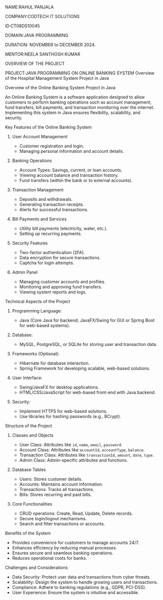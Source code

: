 NAME:RAHUL PANJALA

COMPANY:CODTECH IT SOLUTIONS

ID:CT08DS10045

DOMAIN:JAVA PROGRAMMING

DURATION: NOVEMBER to DECEMBER 2024.

MENTOR:NEELA SANTHOSH KUMAR

OVERVIEW OF THE PROJECT

PROJECT:JAVA PROGRAMMING ON ONLINE BANKING  SYSTEM Overview of the Hospital Management System Project in Java

Overview of the Online Banking System Project in Java

An Online Banking System is a software application designed to allow customers to perform banking operations such as account management, fund transfers, bill payments, and transaction monitoring over the internet. Implementing this system in Java ensures flexibility, scalability, and security.

Key Features of the Online Banking System

1. User Account Management  
   - Customer registration and login.  
   - Managing personal information and account details.  

2. Banking Operations 
   - Account Types: Savings, current, or loan accounts.  
   - Viewing account balance and transaction history.  
   - Fund transfers (within the bank or to external accounts).  

3. Transaction Management  
   - Deposits and withdrawals.  
   - Generating transaction receipts.  
   - Alerts for successful transactions.  

4. Bill Payments and Services  
   - Utility bill payments (electricity, water, etc.).  
   - Setting up recurring payments.  

5. Security Features  
   - Two-factor authentication (2FA).  
   - Data encryption for secure transactions.  
   - Captcha for login attempts.  

6. Admin Panel 
   - Managing customer accounts and profiles.  
   - Monitoring and approving fund transfers.  
   - Viewing system reports and logs.  


Technical Aspects of the Project

1. Programming Language:  
   - Java (Core Java for backend; JavaFX/Swing for GUI or Spring Boot for web-based systems).  

2. Database:  
   - MySQL, PostgreSQL, or SQLite for storing user and transaction data.  

3. Frameworks (Optional):  
   - Hibernate for database interaction.  
   - Spring Framework for developing scalable, web-based solutions.  

4. User Interface:  
   - Swing/JavaFX for desktop applications.  
   - HTML/CSS/JavaScript for web-based front-end with Java backend.  

5. Security:  
   - Implement HTTPS for web-based solutions.  
   - Use libraries for hashing passwords (e.g., BCrypt).  

Structure of the Project

1. Classes and Objects  
   - User Class: Attributes like `id`, `name`, `email`, `password`.  
   - Account Class: Attributes like `accountId`, `accountType`, `balance`.  
   - Transaction Class: Attributes like `transactionId`, `amount`, `date`, `type`.  
   - Admin Class: Admin-specific attributes and functions.

2. Database Tables  
   - Users: Stores customer details.  
   - Accounts: Maintains account information.  
   - Transactions: Tracks all transactions.  
   - Bills: Stores recurring and paid bills.

3. Core Functionalities  
   - CRUD operations: Create, Read, Update, Delete records.  
   - Secure login/logout mechanisms.  
   - Search and filter transactions or accounts.

Benefits of the System

- Provides convenience for customers to manage accounts 24/7.  
- Enhances efficiency by reducing manual processes.  
- Ensures secure and seamless banking operations.  
- Reduces operational costs for banks.

Challenges and Considerations

- Data Security: Protect user data and transactions from cyber threats.  
- Scalability: Design the system to handle growing users and transactions.  
- Compliance: Adhere to banking regulations (e.g., GDPR, PCI-DSS).  
- User Experience: Ensure the system is intuitive and accessible.  

